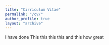 ```yaml
---
title: "Cirriculum Vitae"
permalink: "/cv/"
author_profile: true
layout: "archive"
---
```

I have done
This
this
this
this
and
this
how
great
